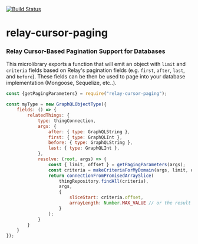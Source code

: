[![Build Status](https://travis-ci.org/darthtrevino/relay-cursor-paging.svg?branch=master)](https://travis-ci.org/darthtrevino/relay-cursor-paging)

# relay-cursor-paging
### Relay Cursor-Based Pagination Support for Databases

This microlibrary exports a function that will emit an object with `limit` and `criteria` fields based on Relay's pagination fields (e.g. `first`, `after`, `last`, and `before`).
These fields can be then be used to page into your database implementation (Mongoose, Sequelize, etc..).

```js
const {getPagingParameters} = require("relay-cursor-paging");

const myType = new GraphQLObjectType({
    fields: () => {  
        relatedThings: {      
            type: thingConnection,
            args: { 
                after: { type: GraphQLString },
                first: { type: GraphQLInt },
                before: { type: GraphQLString },
                last: { type: GraphQLInt },
            },
            resolve: (root, args) => {
                const { limit, offset } = getPagingParameters(args);
                const criteria = makeCriteriaForMyDomain(args, limit, offset);                                            
                return connectionFromPromisedArraySlice(
                    thingRepository.findAll(criteria),
                    args, 
                    {
                        sliceStart: criteria.offset, 
                        arrayLength: Number.MAX_VALUE // or the result of a count query
                    }
                );
            }
        }
    }
});
```
